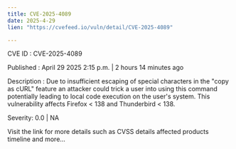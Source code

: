 ```yaml
---
title: CVE-2025-4089
date: 2025-4-29
lien: "https://cvefeed.io/vuln/detail/CVE-2025-4089"

---
```


CVE ID : CVE-2025-4089

Published :  April 29
2025
2:15 p.m. | 2 hours
14 minutes ago

Description : Due to insufficient escaping of special characters in the "copy as cURL" feature
an attacker could trick a user into using this command
potentially leading to local code execution on the user's system. This vulnerability affects Firefox < 138 and Thunderbird < 138.

Severity: 0.0 | NA

Visit the link for more details
such as CVSS details
affected products
timeline
and more...

